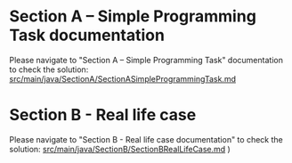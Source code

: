 # Section A – Simple Programming Task documentation
Please navigate to "Section A – Simple Programming Task" documentation to check the solution:
 [src/main/java/SectionA/SectionASimpleProgrammingTask.md](src/main/java/SectionA/SectionASimpleProgrammingTask.md)
 
# Section B - Real life case
 Please navigate to "Section B - Real life case documentation" to check the solution:
[src/main/java/SectionB/SectionBRealLifeCase.md](src/main/java/SectionB/SectionBRealLifeCase.md)
)
 